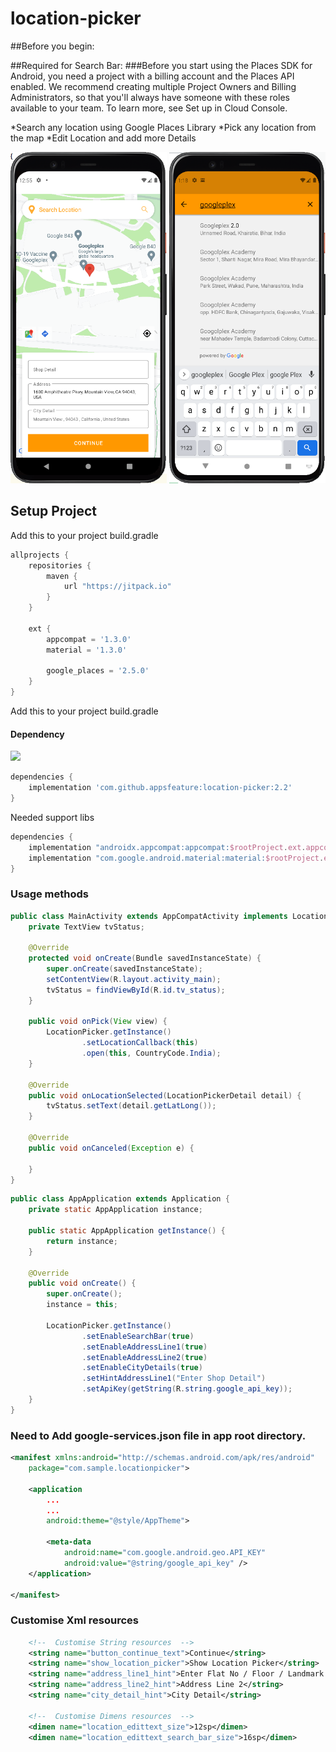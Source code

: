 # location-picker
##Before you begin:

##Required for Search Bar:
###Before you start using the Places SDK for Android, you need a project with a billing account and the Places API enabled. We recommend creating multiple Project Owners and Billing Administrators, so that you'll always have someone with these roles available to your team. To learn more, see Set up in Cloud Console.

*Search any location using Google Places Library
*Pick any location from the map
*Edit Location and add more Details

<p align="left">
  <img src="https://raw.githubusercontent.com/appsfeature/location-picker/master/screenshots/sample1.png" alt="Preview 1" width="250" />
  <img src="https://raw.githubusercontent.com/appsfeature/location-picker/master/screenshots/sample2.png" alt="Preview 2" width="250" />
</p>

  
## Setup Project

Add this to your project build.gradle
``` gradle
allprojects {
    repositories {
        maven {
            url "https://jitpack.io"
        }
    }

    ext {
        appcompat = '1.3.0'
        material = '1.3.0'

        google_places = '2.5.0'
    }
}
```

Add this to your project build.gradle

#### Dependency
[![](https://jitpack.io/v/appsfeature/location-picker.svg)](https://jitpack.io/#appsfeature/location-picker)
```gradle
dependencies {
    implementation 'com.github.appsfeature:location-picker:2.2'
}
```
Needed support libs
```gradle
dependencies {
    implementation "androidx.appcompat:appcompat:$rootProject.ext.appcompat"
    implementation "com.google.android.material:material:$rootProject.ext.material"
}
```


### Usage methods
```java
public class MainActivity extends AppCompatActivity implements LocationPickerCallback {
    private TextView tvStatus;

    @Override
    protected void onCreate(Bundle savedInstanceState) {
        super.onCreate(savedInstanceState);
        setContentView(R.layout.activity_main);
        tvStatus = findViewById(R.id.tv_status);
    }

    public void onPick(View view) {
        LocationPicker.getInstance()
                .setLocationCallback(this)
                .open(this, CountryCode.India);
    }

    @Override
    public void onLocationSelected(LocationPickerDetail detail) {
        tvStatus.setText(detail.getLatLong());
    }

    @Override
    public void onCanceled(Exception e) {

    }
}
```

```java
public class AppApplication extends Application {
    private static AppApplication instance;

    public static AppApplication getInstance() {
        return instance;
    }

    @Override
    public void onCreate() {
        super.onCreate();
        instance = this;

        LocationPicker.getInstance()
                .setEnableSearchBar(true)
                .setEnableAddressLine1(true)
                .setEnableAddressLine2(true)
                .setEnableCityDetails(true)
                .setHintAddressLine1("Enter Shop Detail")
                .setApiKey(getString(R.string.google_api_key));
    }
}
```
### Need to Add google-services.json file in app root directory.
```xml
<manifest xmlns:android="http://schemas.android.com/apk/res/android"
    package="com.sample.locationpicker">

    <application
        ...
        ...
        android:theme="@style/AppTheme">

        <meta-data
            android:name="com.google.android.geo.API_KEY"
            android:value="@string/google_api_key" />
    </application>

</manifest>
```
### Customise Xml resources
```xml
    <!--  Customise String resources  -->
    <string name="button_continue_text">Continue</string>
    <string name="show_location_picker">Show Location Picker</string>
    <string name="address_line1_hint">Enter Flat No / Floor / Landmark </string>
    <string name="address_line2_hint">Address Line 2</string>
    <string name="city_detail_hint">City Detail</string>

    <!--  Customise Dimens resources  -->
    <dimen name="location_edittext_size">12sp</dimen>
    <dimen name="location_edittext_search_bar_size">16sp</dimen>
```